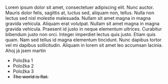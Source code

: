 Lorem ipsum dolor sit amet, consectetuer adipiscing elit. Nunc auctor. Mauris dolor felis, sagittis at, luctus sed, aliquam non, tellus. Nulla non lectus sed nisl molestie malesuada. Nullam sit amet magna in magna gravida vehicula. Aliquam erat volutpat. Nullam sit amet magna in magna gravida vehicula. Praesent id justo in neque elementum ultrices. Curabitur bibendum justo non orci. Integer imperdiet lectus quis justo. Etiam quis quam. Nam sed tellus id magna elementum tincidunt. Nunc dapibus tortor vel mi dapibus sollicitudin. Aliquam in lorem sit amet leo accumsan lacinia. Ahoj já jsem martin

- Položka 1
- Položka 2
- Položka 3
- 	~~The world is flat.~~

